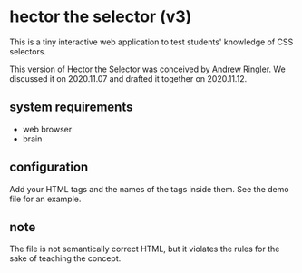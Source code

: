 # hector the selector (v3)

This is a tiny interactive web application to test students' knowledge of CSS selectors.

This version of Hector the Selector was conceived by [Andrew Ringler](https://github.com/andrewringler). We discussed it on 2020.11.07 and drafted it together on 2020.11.12.

## system requirements

+ web browser
+ brain

## configuration

Add your HTML tags and the names of the tags inside them. See the demo file for an example.

## note

The file is not semantically correct HTML, but it violates the rules for the sake of teaching the concept.
